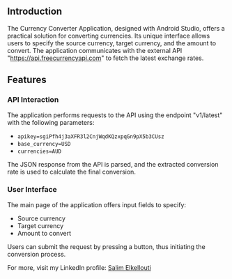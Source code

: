 ## Introduction

The Currency Converter Application, designed with Android Studio, offers a practical solution for converting currencies. Its unique interface allows users to specify the source currency, target currency, and the amount to convert. The application communicates with the external API "https://api.freecurrencyapi.com" to fetch the latest exchange rates.

## Features

### API Interaction

The application performs requests to the API using the endpoint "v1/latest" with the following parameters:
- `apikey=sgiPfh4j3aXFR3l2CnjWqdKQzxpqGn9pX5b3CUsz`
- `base_currency=USD`
- `currencies=AUD`

The JSON response from the API is parsed, and the extracted conversion rate is used to calculate the final conversion.

### User Interface

The main page of the application offers input fields to specify:
- Source currency
- Target currency
- Amount to convert

Users can submit the request by pressing a button, thus initiating the conversion process.


For more, visit my LinkedIn profile: [Salim Elkellouti](https://www.linkedin.com/in/salim-elkellouti/)

